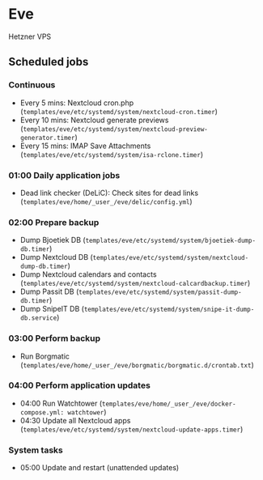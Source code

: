 # Eve

Hetzner VPS

## Scheduled jobs

### Continuous

- Every 5 mins: Nextcloud cron.php (`templates/eve/etc/systemd/system/nextcloud-cron.timer`)
- Every 10 mins: Nextcloud generate previews (`templates/eve/etc/systemd/system/nextcloud-preview-generator.timer`)
- Every 15 mins: IMAP Save Attachments (`templates/eve/etc/systemd/system/isa-rclone.timer`)

### 01:00 Daily application jobs

- Dead link checker (DeLiC): Check sites for dead links (`templates/eve/home/_user_/eve/delic/config.yml`)

### 02:00 Prepare backup

- Dump Bjoetiek DB (`templates/eve/etc/systemd/system/bjoetiek-dump-db.timer`)
- Dump Nextcloud DB (`templates/eve/etc/systemd/system/nextcloud-dump-db.timer`)
- Dump Nextcloud calendars and contacts (`templates/eve/etc/systemd/system/nextcloud-calcardbackup.timer`)
- Dump Passit DB (`templates/eve/etc/systemd/system/passit-dump-db.timer`)
- Dump SnipeIT DB (`templates/eve/etc/systemd/system/snipe-it-dump-db.service`)

### 03:00 Perform backup

- Run Borgmatic (`templates/eve/home/_user_/eve/borgmatic/borgmatic.d/crontab.txt`)

### 04:00 Perform application updates

- 04:00 Run Watchtower (`templates/eve/home/_user_/eve/docker-compose.yml: watchtower`)
- 04:30 Update all Nextcloud apps (`templates/eve/etc/systemd/system/nextcloud-update-apps.timer`)

### System tasks

- 05:00 Update and restart (unattended updates)
